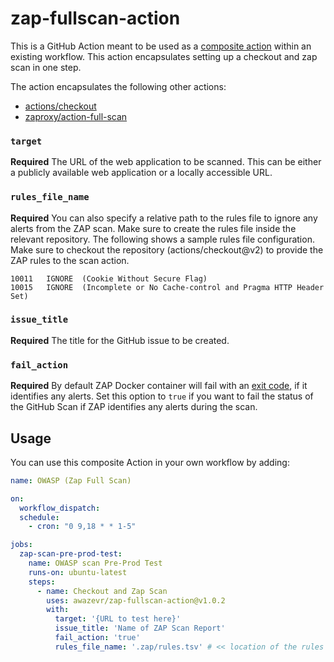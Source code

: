 # zap-fullscan-action
This is a GitHub Action meant to be used as a [composite action](https://docs.github.com/en/actions/creating-actions/creating-a-composite-action) within an existing workflow. This action encapsulates setting up a checkout and zap scan in one step. 

The action encapsulates the following other actions:

- [actions/checkout](https://github.com/actions/checkout)
- [zaproxy/action-full-scan](https://github.com/zaproxy/action-full-scan)



### `target`

**Required** The URL of the web application to be scanned. This can be either a publicly available web application or a locally accessible URL.

### `rules_file_name`

**Required** You can also specify a relative path to the rules file to ignore any alerts from the ZAP scan. Make sure to create
the rules file inside the relevant repository. The following shows a sample rules file configuration.
Make sure to checkout the repository (actions/checkout@v2) to provide the ZAP rules to the scan action.

```tsv
10011	IGNORE	(Cookie Without Secure Flag)
10015	IGNORE	(Incomplete or No Cache-control and Pragma HTTP Header Set)
```

### `issue_title`

**Required** The title for the GitHub issue to be created.


### `fail_action`

**Required** By default ZAP Docker container will fail with an [exit code](https://github.com/zaproxy/zaproxy/blob/7abbd57f6894c2abf4f1ed00fb95e99c34ef2e28/docker/zap-api-scan.py#L35),
if it identifies any alerts. Set this option to `true` if you want to fail the status of the GitHub Scan if ZAP identifies any alerts during the scan.


## Usage
You can use this composite Action in your own workflow by adding:

```yml
name: OWASP (Zap Full Scan)

on:
  workflow_dispatch:
  schedule:
    - cron: "0 9,18 * * 1-5"

jobs:
  zap-scan-pre-prod-test:
    name: OWASP scan Pre-Prod Test
    runs-on: ubuntu-latest
    steps:
      - name: Checkout and Zap Scan
        uses: awazevr/zap-fullscan-action@v1.0.2
        with:
          target: '{URL to test here}'
          issue_title: 'Name of ZAP Scan Report'
          fail_action: 'true'
          rules_file_name: '.zap/rules.tsv' # << location of the rules file

```

